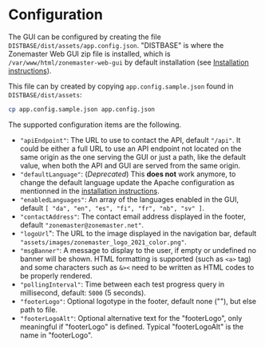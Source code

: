 # Configuration

The GUI can be configured by creating the file
`DISTBASE/dist/assets/app.config.json`. "DISTBASE" is where the Zonemaster
Web GUI zip file is installed, which is `/var/www/html/zonemaster-web-gui` by
default installation (see [Installation instructions]).


This file can by created by copying `app.config.sample.json` found in
`DISTBASE/dist/assets`:
```sh
cp app.config.sample.json app.config.json
```


The supported configuration items are the following.

* `"apiEndpoint"`: The URL to use to contact the API, default `"/api"`.
  It could be either a full URL to use an API endpoint not located on the same
  origin as the one serving the GUI or just a path, like the default value, when
  both the API and GUI are served from the same origin.
* `"defaultLanguage"`: (*Deprecated*) This **does not** work anymore, to change
  the default language update the Apache configuration as mentionned in the
  [installation instructions][Default language].
* `"enabledLanguages"`: An array of the languages enabled in the GUI, default
  `[ "da", "en", "es", "fi", "fr", "nb", "sv" ]`.
* `"contactAddress"`: The contact email address displayed in the footer, default
  `"zonemaster@zonemaster.net"`.
* `"logoUrl`": The URL to the image displayed in the navigation bar, default
  `"assets/images/zonemaster_logo_2021_color.png"`.
* `"msgBanner"`: A message to display to the user, if empty or undefined no
  banner will be shown. HTML formatting is supported (such as `<a>` tag) and
  some characters such as `&><` need to be written as HTML codes to be properly
  rendered.
* `"pollingInterval"`: Time between each test progress query in millisecond,
  default: `5000` (5 seconds).
* `"footerLogo"`: Optional logotype in the footer, default none (""), but else
  path to file.
* `"footerLogoAlt"`: Optional alternative text for the "footerLogo", only meaningful
  if "footerLogo" is defined. Typical "footerLogoAlt" is the name in "footerLogo".

[Default language]:          ../installation/zonemaster-gui.md#change-default-language
[Installation instructions]: ../installation/zonemaster-gui.md
